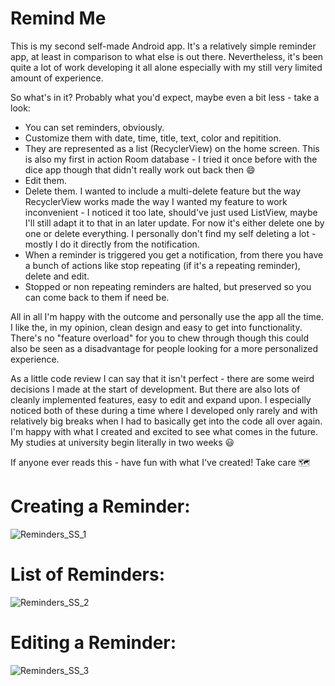 # Remind Me

This is my second self-made Android app. It's a relatively simple reminder app, at least in comparison to what else is out there. Nevertheless, it's been quite a lot of work developing it all alone especially with my still very limited amount of experience. 

So what's in it? Probably what you'd expect, maybe even a bit less - take a look:
* You can set reminders, obviously. 
* Customize them with date, time, title, text, color and repitition. 
* They are represented as a list (RecyclerView) on the home screen. This is also my first in action Room database - I tried it once before with the dice app though that didn't really work out back then :smile:
* Edit them.
* Delete them. I wanted to include a multi-delete feature but the way RecyclerView works made the way I wanted my feature to work inconvenient - I noticed it too late, should've just used ListView, maybe I'll still adapt it to that in an later update. For now it's either delete one by one or delete everything. I personally don't find my self deleting a lot - mostly I do it directly from the notification.
* When a reminder is triggered you get a notification, from there you have a bunch of actions like stop repeating (if it's a repeating reminder), delete and edit.
* Stopped or non repeating reminders are halted, but preserved so you can come back to them if need be.

All in all I'm happy with the outcome and personally use the app all the time. I like the, in my opinion, clean design and easy to get into functionality. There's no "feature overload" for you to chew through though this could also be seen as a disadvantage for people looking for a more personalized experience.

As a little code review I can say that it isn't perfect - there are some weird decisions I made at the start of development. But there are also lots of cleanly implemented features, easy to edit and expand upon. I especially noticed both of these during a time where I developed only rarely and with relatively big breaks when I had to basically get into the code all over again. I'm happy with what I created and excited to see what comes in the future. My studies at university begin literally in two weeks :smiley:

If anyone ever reads this - have fun with what I've created! Take care :world_map:

# **Creating a Reminder:**
![Reminders_SS_1](https://github.com/LukasH77/RemindMe/blob/master/app/src/main/res/drawable/reminder_ss_1_phone_en.png)

# **List of Reminders:**
![Reminders_SS_2](https://github.com/LukasH77/RemindMe/blob/master/app/src/main/res/drawable/reminder_ss_3_phone_en.png)

# **Editing a Reminder:**
![Reminders_SS_3](https://github.com/LukasH77/RemindMe/blob/master/app/src/main/res/drawable/reminder_ss_4_phone_en.png)
